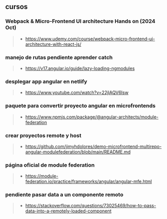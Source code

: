
## cursos

### Webpack & Micro-Frontend UI architecture Hands on (2024 Oct)
>- https://www.udemy.com/course/webpack-micro-frontend-ui-architecture-with-react-js/

### manejo de rutas pendiente aprender catch
>- https://v17.angular.io/guide/lazy-loading-ngmodules


### desplegar app angular en netlify
>- https://www.youtube.com/watch?v=22jlAQV6Isw

### paquete para convertir proyecto angular en microfrontends
>- https://www.npmjs.com/package/@angular-architects/module-federation

### crear proyectos remote y host
>- https://github.com/jimyhdolores/demo-microfrontend-multirepo-angular-modulefederation/blob/main/README.md

### página oficial de module federation
>- https://module-federation.io/practice/frameworks/angular/angular-mfe.html

### pendiente pasar data a un componente remoto
>- https://stackoverflow.com/questions/73025469/how-to-pass-data-into-a-remotely-loaded-component
